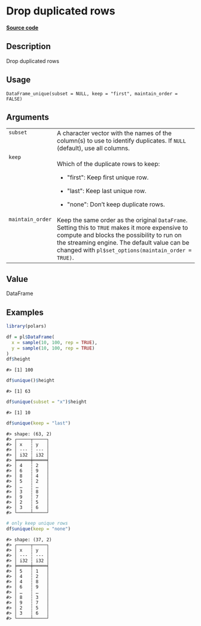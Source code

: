 
# Drop duplicated rows

[**Source code**](https://github.com/pola-rs/r-polars/tree/main/R/dataframe__frame.R#L409)

## Description

Drop duplicated rows

## Usage

<pre><code class='language-R'>DataFrame_unique(subset = NULL, keep = "first", maintain_order = FALSE)
</code></pre>

## Arguments

<table>
<tr>
<td style="white-space: nowrap; font-family: monospace; vertical-align: top">
<code id="DataFrame_unique_:_subset">subset</code>
</td>
<td>
A character vector with the names of the column(s) to use to identify
duplicates. If <code>NULL</code> (default), use all columns.
</td>
</tr>
<tr>
<td style="white-space: nowrap; font-family: monospace; vertical-align: top">
<code id="DataFrame_unique_:_keep">keep</code>
</td>
<td>

Which of the duplicate rows to keep:

<ul>
<li>

"first": Keep first unique row.

</li>
<li>

"last": Keep last unique row.

</li>
<li>

"none": Don’t keep duplicate rows.

</li>
</ul>
</td>
</tr>
<tr>
<td style="white-space: nowrap; font-family: monospace; vertical-align: top">
<code id="DataFrame_unique_:_maintain_order">maintain_order</code>
</td>
<td>
Keep the same order as the original <code>DataFrame</code>. Setting this
to <code>TRUE</code> makes it more expensive to compute and blocks the
possibility to run on the streaming engine. The default value can be
changed with <code>pl$set_options(maintain_order = TRUE)</code>.
</td>
</tr>
</table>

## Value

DataFrame

## Examples

``` r
library(polars)

df = pl$DataFrame(
  x = sample(10, 100, rep = TRUE),
  y = sample(10, 100, rep = TRUE)
)
df$height
```

    #> [1] 100

``` r
df$unique()$height
```

    #> [1] 63

``` r
df$unique(subset = "x")$height
```

    #> [1] 10

``` r
df$unique(keep = "last")
```

    #> shape: (63, 2)
    #> ┌─────┬─────┐
    #> │ x   ┆ y   │
    #> │ --- ┆ --- │
    #> │ i32 ┆ i32 │
    #> ╞═════╪═════╡
    #> │ 4   ┆ 2   │
    #> │ 6   ┆ 9   │
    #> │ 8   ┆ 4   │
    #> │ 5   ┆ 2   │
    #> │ …   ┆ …   │
    #> │ 3   ┆ 8   │
    #> │ 9   ┆ 7   │
    #> │ 2   ┆ 5   │
    #> │ 3   ┆ 6   │
    #> └─────┴─────┘

``` r
# only keep unique rows
df$unique(keep = "none")
```

    #> shape: (37, 2)
    #> ┌─────┬─────┐
    #> │ x   ┆ y   │
    #> │ --- ┆ --- │
    #> │ i32 ┆ i32 │
    #> ╞═════╪═════╡
    #> │ 5   ┆ 1   │
    #> │ 4   ┆ 2   │
    #> │ 4   ┆ 8   │
    #> │ 6   ┆ 9   │
    #> │ …   ┆ …   │
    #> │ 8   ┆ 3   │
    #> │ 9   ┆ 7   │
    #> │ 2   ┆ 5   │
    #> │ 3   ┆ 6   │
    #> └─────┴─────┘
